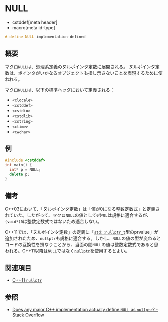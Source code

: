 # NULL
* cstddef[meta header]
* macro[meta id-type]

```cpp
# define NULL implementation-defined
```

## 概要
マクロ`NULL`は、処理系定義のヌルポインタ定数に展開される。
ヌルポインタ定数は、ポインタがいかなるオブジェクトも指し示さないことを表現するために使われる。

マクロ`NULL`は、以下の標準ヘッダにおいて定義される：

- `<clocale>`
- `<cstddef>`
- `<cstdio>`
- `<cstdlib>`
- `<cstring>`
- `<ctime>`
- `<cwchar>`

## 例
```cpp example
#include <cstddef>
int main() {
  int* p = NULL;
  delete p;
}
```

## 備考
C++03において、「ヌルポインタ定数」は「値が0になる整数定数式」と定義されていた。したがって、マクロ`NULL`の値として`0`や`0L`は規格に適合するが、`(void*)0`は整数定数式ではないため適合しない。

C++11では、「ヌルポインタ定数」の定義に「[`std::nullptr_t`](/reference/cstddef/nullptr_t.md)型のprvalue」が追加されたため、`nullptr`も規格に適合する。しかし、`NULL`の値の型が変わるとコードの互換性を損なうことから、当面の間`NULL`の値は整数定数式であると思われる。C++11以降は`NULL`ではなく[`nullptr`](/lang/cpp11/nullptr.md)を使用するとよい。

## 関連項目
- [C++11 `nullptr`](/lang/cpp11/nullptr.md)

## 参照
- [Does any major C++ implementation actually define `NULL` as `nullptr`? - Stack Overflow](https://stackoverflow.com/questions/61699775/does-any-major-c-implementation-actually-define-null-as-nullptr)
